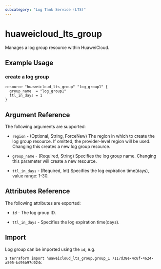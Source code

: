 ```yaml
---
subcategory: "Log Tank Service (LTS)"
---
```


# huaweicloud\_lts\_group

Manages a log group resource within HuaweiCloud.

## Example Usage

### create a log group

```hcl
resource "huaweicloud_lts_group" "log_group1" {
  group_name  = "log_group1"
  ttl_in_days = 1
}
```

## Argument Reference

The following arguments are supported:

* `region` - (Optional, String, ForceNew) The region in which to create the log group resource. If omitted, the provider-level region will be used. Changing this creates a new log group resource.

* `group_name` - (Required, String) Specifies the log group name. Changing this parameter will create a new resource.

* `ttl_in_days` - (Required, Int) Specifies the log expiration time(days), value range: 1-30.

## Attributes Reference

The following attributes are exported:

* `id` - The log group ID.

* `ttl_in_days` - Specifies the log expiration time(days).

## Import

Log group can be imported using the `id`, e.g.

```
$ terraform import huaweicloud_lts_group.group_1 7117d38e-4c8f-4624-a505-bd96b97d024c
```
